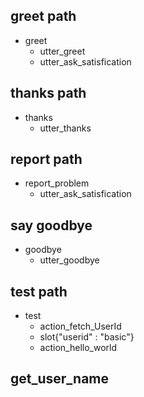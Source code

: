 ## greet path
* greet
  - utter_greet
  - utter_ask_satisfication

## thanks path
* thanks
  - utter_thanks

## report path
* report_problem
  - utter_ask_satisfication

## say goodbye
* goodbye
  - utter_goodbye

## test path
* test
  - action_fetch_UserId
  - slot{"userid" : "basic"}
  - action_hello_world

## get_user_name
